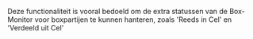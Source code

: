 Deze functionaliteit is vooral bedoeld om de extra statussen van de Box-Monitor voor boxpartijen te kunnen hanteren, zoals 'Reeds in Cel' en 'Verdeeld uit Cel'